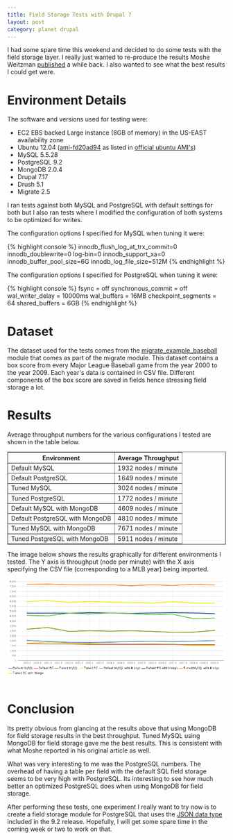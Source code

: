 ```yaml
--- 
title: Field Storage Tests with Drupal 7
layout: post
category: planet drupal
---
```


I had some spare time this weekend and decided to do some tests with the
field storage layer. I really just wanted to re-produce the results
Moshe Weitzman [published][moshe_link] a while back. I also wanted to
see what the best results I could get were.

# Environment Details

The software and versions used for testing were:

 * EC2 EBS backed Large instance (8GB of memory) in the US-EAST availability zone
 * Ubuntu 12.04 ([ami-fd20ad94][ami_link] as listed in [official ubuntu
AMI's][ubuntu_amis])
 * MySQL 5.5.28
 * PostgreSQL 9.2
 * MongoDB 2.0.4
 * Drupal 7.17
 * Drush 5.1
 * Migrate 2.5
 
I ran tests against both MySQL and PostgreSQL with default settings for
both but I also ran tests where I modified the configuration of both
systems to be optimized for writes.

The configuration options I specified for MySQL when tuning it were:

{% highlight console %}
innodb_flush_log_at_trx_commit=0
innodb_doublewrite=0
log-bin=0
innodb_support_xa=0
innodb_buffer_pool_size=6G
innodb_log_file_size=512M
{% endhighlight %}

The configuration options I specified for PostgreSQL when tuning it
were:

{% highlight console %}
fsync = off
synchronous_commit = off
wal_writer_delay = 10000ms
wal_buffers = 16MB
checkpoint_segments = 64
shared_buffers = 6GB
{% endhighlight %}

# Dataset

The dataset used for the tests comes from the
[migrate_example_baseball][baseball_migrate]
module that comes as part of the migrate module. This dataset contains a
box score from every Major League Baseball game from the year 2000 to
the year 2009. Each year's data is contained in CSV file. Different
components of the box score are saved in fields hence stressing field
storage a lot.

# Results

Average throughput numbers for the various configurations I tested are
shown in the table below.

<table border="1">
  <tr>
    <th>Environment</th>
    <th>Average Throughput</th>
  </tr>
  <tr>
    <td>Default MySQL</td>
    <td>1932 nodes / minute</td>
  </tr>
  <tr>
    <td>Default PostgreSQL</td>
    <td>1649 nodes / minute</td>
  </tr>
  <tr>
    <td>Tuned MySQL</td>
    <td>3024 nodes / minute</td>
  </tr>
  <tr>
    <td>Tuned PostgreSQL</td>
    <td>1772 nodes / minute</td>
  </tr>
  <tr>
    <td>Default MySQL with MongoDB</td>
    <td>4609 nodes / minute</td>
  </tr>
  <tr>
    <td>Default PostgreSQL with MongoDB</td>
    <td>4810 nodes / minute</td>
  </tr>
  <tr>
    <td>Tuned MySQL with MongoDB</td>
    <td>7671 nodes / minute</td>
  </tr>
  <tr>
    <td>Tuned PostgreSQL with MongoDB</td>
    <td>5911 nodes / minute</td>
  </tr>
</table>

The image below shows the results graphically for different environments
I tested. The Y axis is throughput (node per minute) with the X axis specifying the CSV
file (corresponding to a MLB year) being imported.

<div>
  <img alt="Throughput numbers." src="/images/node_thruput.png"/>
</div>
<br>

# Conclusion

Its pretty obvious from glancing at the results above that using MongoDB
for field storage results in the best throughput. Tuned MySQL using
MongoDB for field storage gave me the best results. This is consistent
with what Moshe reported in his original article as well.

What was very interesting to me was the PostgreSQL numbers. The overhead
of having a table per field with the default SQL field storage seems to
be very high with PostgreSQL. Its interesting to see how much better an
optimized PostgreSQL does when using MongoDB for field storage.

After performing these tests, one experiment I really want to try now is
to create a field storage module for PostgreSQL that uses the [JSON data
type][postgres_json] included in the 9.2 release. Hopefully, I will get
some spare time in the coming week or two to work on that.


[moshe_link]: http://cyrve.com/mongodb
[postgres_json]: http://wiki.postgresql.org/wiki/What%27s_new_in_PostgreSQL_9.2#JSON_datatype
[ami_link]: https://console.aws.amazon.com/ec2/home?region=us-east-1#launchAmi=ami-fd20ad94
[ubuntu_amis]: http://cloud-images.ubuntu.com/releases/precise/release/
[baseball_migrate]: http://drupalcode.org/project/migrate.git/tree/refs/heads/7.x-2.x:/migrate_example_baseball
